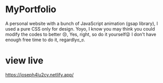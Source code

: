 # MyPortfolio
A personal website with a bunch of JavaScript animation (gsap library), I used a pure CSS only for design.
Yoyo, I know you may think you could modify the codes to better 😒, Yes, right, so do it yourself😜
I don't have enough free time to do it, regardlyಠ_ಠ.

# view live
https://joseph4lu2cy.netlify.app/
